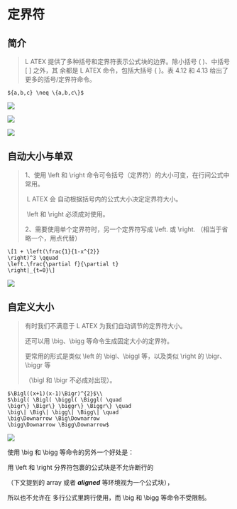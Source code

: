 # 定界符

## 简介



> L ATEX 提供了多种括号和定界符表示公式块的边界。除小括号 ( )、中括号 [ ] 之外，其 余都是 L ATEX 命令，包括大括号 \{ \}。表 4.12 和 4.13 给出了更多的括号/定界符命令。 

```
${a,b,c} \neq \{a,b,c\}$
```

 ![](https://img1.zlogs.net/19/20191007185118.png)

 ![](https://img1.zlogs.net/19/20191007193337.png)

![](https://img1.zlogs.net/19/20191007185157.png)

## 自动大小与单双

> 1、使用 \left 和 \right 命令可令括号（定界符）的大小可变，在行间公式中常用。
>
> ​      L ATEX 会 自动根据括号内的公式大小决定定界符大小。
>
> ​      \left 和 \right 必须成对使用。
>
> 2、需要使用单个定界符时，另一个定界符写成 \left. 或 \right.  （相当于省略一个，用点代替）



```
\[1 + \left(\frac{1}{1-x^{2}} 
\right)^3 \qquad 
\left.\frac{\partial f}{\partial t} 
\right|_{t=0}\]
```



![](https://img1.zlogs.net/19/20191007185303.png)

## 自定义大小

> 有时我们不满意于 L ATEX 为我们自动调节的定界符大小。
>
> 还可以用 \big、\bigg 等命令生成固定大小的定界符。
>
> 更常用的形式是类似 \left 的 \bigl、\biggl 等，以及类似 \right 的 \bigr、\biggr 等
>
> （\bigl 和 \bigr 不必成对出现）。

```
$\Bigl((x+1)(x-1)\Bigr)^{2}$\\ 
$\bigl( \Bigl( \biggl( \Biggl( \quad 
\bigr\} \Bigr\} \biggr\} \Biggr\} \quad 
\big\| \Big\| \bigg\| \Bigg\| \quad 
\big\Downarrow \Big\Downarrow 
\bigg\Downarrow \Bigg\Downarrow$
```

![](https://img1.zlogs.net/19/20191007185343.png)



使用 \big 和 \bigg 等命令的另外一个好处是：

用 \left 和 \right 分界符包裹的公式块是不允许断行的

（下文提到的 array 或者 ***aligned*** 等环境视为一个公式块），

所以也不允许在 多行公式里跨行使用，而 \big 和 \bigg 等命令不受限制。

























